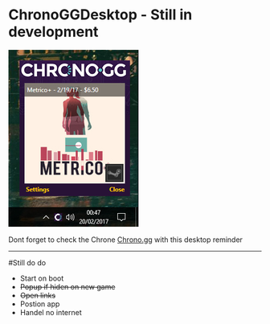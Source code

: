 # ChronoGGDesktop - Still in development

![AppIamge](https://raw.githubusercontent.com/MrLuxan/ChronoGGDesktop/master/ChronoGG.jpg)

Dont forget to check the Chrone [Chrono.gg](https://chrono.gg/) with this desktop reminder

---
#Still do do

* Start on boot
* ~~Popup if hiden on new game~~
* ~~Open links~~
* Postion app
* Handel no internet
